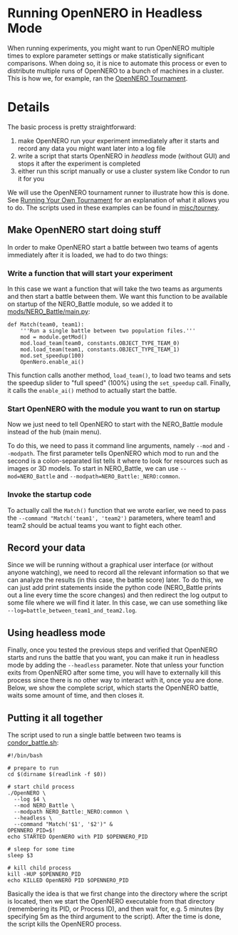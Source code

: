 # Running OpenNERO in Headless Mode #

When running experiments, you might want to run OpenNERO multiple times to explore parameter settings or make statistically significant comparisons. When doing so, it is nice to automate this process or even to distribute multiple runs of OpenNERO to a bunch of machines in a cluster. This is how we, for example, ran the [OpenNERO Tournament](TournamentResults2011.md).

# Details #

The basic process is pretty straightforward:
  1. make OpenNERO run your experiment immediately after it starts and record any data you might want later into a log file
  1. write a script that starts OpenNERO in _headless_ mode (without GUI) and stops it after the experiment is completed
  1. either run this script manually or use a cluster system like Condor to run it for you

We will use the OpenNERO tournament runner to illustrate how this is done. See [Running Your Own Tournament](http://code.google.com/p/opennero/wiki/TournamentResults2011#Running_your_own_tournament) for an explanation of what it allows you to do. The scripts used in these examples can be found in [misc/tourney](http://code.google.com/p/opennero/source/browse/#svn%2Ftrunk%2Fmisc%2Ftourney).

## Make OpenNERO start doing stuff ##

In order to make OpenNERO start a battle between two teams of agents immediately after it is loaded, we had to do two things:

### Write a function that will start your experiment ###

In this case we want a function that will take the two teams as arguments and then start a battle between them. We want this function to be available on startup of the NERO\_Battle module, so we added it to [mods/NERO\_Battle/main.py](http://code.google.com/p/opennero/source/browse/trunk/mods/NERO_Battle/main.py):

```
def Match(team0, team1):
    '''Run a single battle between two population files.'''
    mod = module.getMod()
    mod.load_team(team0, constants.OBJECT_TYPE_TEAM_0)
    mod.load_team(team1, constants.OBJECT_TYPE_TEAM_1)
    mod.set_speedup(100)
    OpenNero.enable_ai()
```

This function calls another method, `load_team()`, to load two teams and sets the speedup slider to "full speed" (100%) using the `set_speedup` call. Finally, it calls the `enable_ai()` method to actually start the battle.

### Start OpenNERO with the module you want to run on startup ###

Now we just need to tell OpenNERO to start with the NERO\_Battle module instead of the hub (main menu).

To do this, we need to pass it command line arguments, namely `--mod` and `--modpath`. The first parameter tells OpenNERO which mod to run and the second is a colon-separated list tells it where to look for resources such as images or 3D models. To start in NERO\_Battle, we can use `--mod=NERO_Battle` and `--modpath=NERO_Battle:_NERO:common`.

### Invoke the startup code ###

To actually call the `Match()` function that we wrote earlier, we need to pass the `--command "Match('team1', 'team2')` parameters, where team1 and team2 should be actual teams you want to fight each other.

## Record your data ##

Since we will be running without a graphical user interface (or without anyone watching), we need to record all the relevant information so that we can analyze the results (in this case, the battle score) later. To do this, we can just add print statements inside the python code (NERO\_Battle prints out a line every time the score changes) and then redirect the log output to some file where we will find it later. In this case, we can use something like `--log=battle_between_team1_and_team2.log`.

## Using headless mode ##

Finally, once you tested the previous steps and verified that OpenNERO starts and runs the battle that you want, you can make it run in headless mode by adding the `--headless` parameter. Note that unless your function exits from OpenNERO after some time, you will have to externally kill this process since there is no other way to interact with it, once you are done. Below, we show the complete script, which starts the OpenNERO battle, waits some amount of time, and then closes it.

## Putting it all together ##

The script used to run a single battle between two teams is [condor\_battle.sh](http://code.google.com/p/opennero/source/browse/trunk/misc/tourney/condor_battle.sh):

```
#!/bin/bash

# prepare to run
cd $(dirname $(readlink -f $0))

# start child process
./OpenNERO \
  --log $4 \
  --mod NERO_Battle \
  --modpath NERO_Battle:_NERO:common \
  --headless \
  --command "Match('$1', '$2')" &
OPENNERO_PID=$!
echo STARTED OpenNERO with PID $OPENNERO_PID

# sleep for some time
sleep $3

# kill child process
kill -HUP $OPENNERO_PID
echo KILLED OpenNERO PID $OPENNERO_PID
```

Basically the idea is that we first change into the directory where the script is located, then we start the OpenNERO executable from that directory (remembering its PID, or Process ID), and then wait for, e.g. 5 minutes (by specifying 5m as the third argument to the script). After the time is done, the script kills the OpenNERO process.